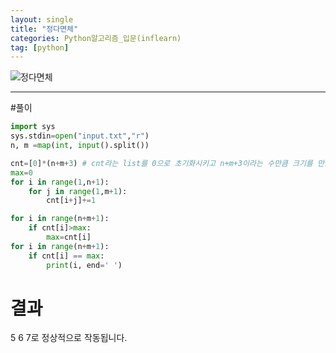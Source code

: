 ```yaml
---
layout: single
title: "정다면체"
categories: Python알고리즘_입문(inflearn)
tag: [python]
---
```


![정다면체](C:\Users\Admin\Desktop\gitHub_blog\lharyun.github.io\images\2022-11-28-정다면체\정다면체.png)

<hr>
#풀이 

```python
import sys
sys.stdin=open("input.txt","r")
n, m =map(int, input().split())

cnt=[0]*(n+m+3) # cnt라는 list를 0으로 초기화시키고 n+m+3이라는 수만큼 크기를 만듦
max=0
for i in range(1,n+1):
    for j in range(1,m+1):
        cnt[i+j]+=1

for i in range(n+m+1):
    if cnt[i]>max:
        max=cnt[i]
for i in range(n+m+1):
    if cnt[i] == max:
        print(i, end=' ')

```
# 결과
 5 6 7로 정상적으로 작동됩니다.
